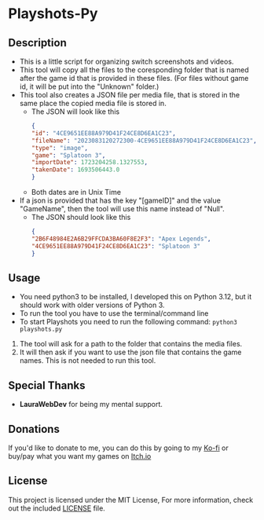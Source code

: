 # Playshots-Py

## Description
* This is a little script for organizing switch screenshots and videos.
* This tool will copy all the files to the coresponding folder that is named after the game id that is provided in these files. (For files without game id, it will be put into the "Unknown" folder.)
* This tool also creates a JSON file per media file, that is stored in the same place the copied media file is stored in.
    * The JSON will look like this 
        ```json
        {
        "id": "4CE9651EE88A979D41F24CE8D6EA1C23",
        "fileName": "2023083120272300-4CE9651EE88A979D41F24CE8D6EA1C23",
        "type": "image",
        "game": "Splatoon 3",
        "importDate": 1723204258.1327553,
        "takenDate": 1693506443.0
        }
        ```
    * Both dates are in Unix Time
* If a json is provided that has the key "[gameID]" and the value "GameName", then the tool will use this name instead of "Null".
    * The JSON should look like this
        ```json
        {
        "2B6F48984E2A6B29FFCDA3BA60F8E2F3": "Apex Legends",
        "4CE9651EE88A979D41F24CE8D6EA1C23": "Splatoon 3"
        }
        ```

## Usage
- You need python3 to be installed, I developed this on Python 3.12, but it should work with older versions of Python 3.
- To run the tool you have to use the terminal/command line
- To start Playshots you need to run the following command: ``python3 playshots.py``
1. The tool will ask for a path to the folder that contains the media files.
2. It will then ask if you want to use the json file that contains the game names. This is not needed to run this tool.

## Special Thanks

* **LauraWebDev** for being my mental support.

## Donations

If you'd like to donate to me, you can do this by going to my [Ko-fi](https://ko-fi.com/tarasophiedev) or buy/pay what you want my games on [Itch.io](https://tarasophiedev.itch.io/)

## License

This project is licensed under the MIT License, For more information, check out the included [LICENSE](LICENSE) file.